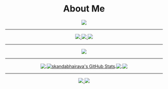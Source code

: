 <div align="center">
    <h1>About Me</h1>
    <a href="https://git.io/typing-svg">
        <img src="https://readme-typing-svg.herokuapp.com?&lines=Pythonista;Language+Enthusiast(Natural+language);Gaming;Helping+others;Never+gonna+give+you+up">
    </a>
</div>

---

<div align="center">
    <a href="https://github.com/skandabhairava">
        <img src="https://img.shields.io/badge/GitHub-100000?style=for-the-badge&logo=github&logoColor=white">
    </a>
    <a href="https://twitter.com/TerroidYT">
        <img src="https://img.shields.io/badge/twitter-%231DA1F2.svg?style=for-the-badge&logo=Twitter&logoColor=white">
    </a>
    <a href="https://discord.gg/uNnNgtBzCy">
        <img src="https://img.shields.io/badge/-Discord-blueviolet?style=for-the-badge&logo=Discord&logoColor=white">
    </a>
</div>

---

<div align="center">
    <a href="https://skillicons.dev">
        <img src="https://skillicons.dev/icons?i=js,html,css,discord,bots,py,git,github,md,mysql,flask,linux,vscode,django,rust,java,ps,regex&perline=9" />
    </a>
</div>

---
<div align="center">
    <a href="https://github.com/skandabhairava/skandabhairava">
      <img align="center" src="https://github-readme-stats.vercel.app/api/top-langs/?username=skandabhairava&hide=java,html,tex&title_color=ffffff&text_color=c9cacc&icon_color=2bbc8a&bg_color=1d1f21&langs_count=3" />
    </a>
    <a href="https://github.com/skandabhairava/skandabhairava">
      <img align="center" src="https://github-readme-stats.vercel.app/api?username=skandabhairava&show_icons=true&line_height=27&count_private=true&title_color=ffffff&text_color=c9cacc&icon_color=2bbc8a&bg_color=1d1f21" alt="skandabhairava's GitHub Stats" />
    </a>
    <a href="https://github.com/skandabhairava/Mentocia">
      <img align="center" src="https://github-readme-stats.vercel.app/api/pin/?username=skandabhairava&repo=Mentocia&title_color=ffffff&text_color=c9cacc&icon_color=2bbc8a&bg_color=1d1f21" />
    </a>
    <a href="https://github.com/skandabhairava/Pie-manager">
      <img align="center" src="https://github-readme-stats.vercel.app/api/pin/?username=skandabhairava&repo=Pie-manager&title_color=ffffff&text_color=c9cacc&icon_color=2bbc8a&bg_color=1d1f21" />
    </a>      
</div>

---

<div align="center">
    <a href="https://minecraft.net/">
        <img src="https://c.tenor.com/do1MMrPly-wAAAAi/minecraft-grass-block.gif" />
    </a>
    <a href="https://dragoncommissions.com/">
        <img src="https://dragoncommissions.com/static/favicon.png" />
    </a>  
</div> 
